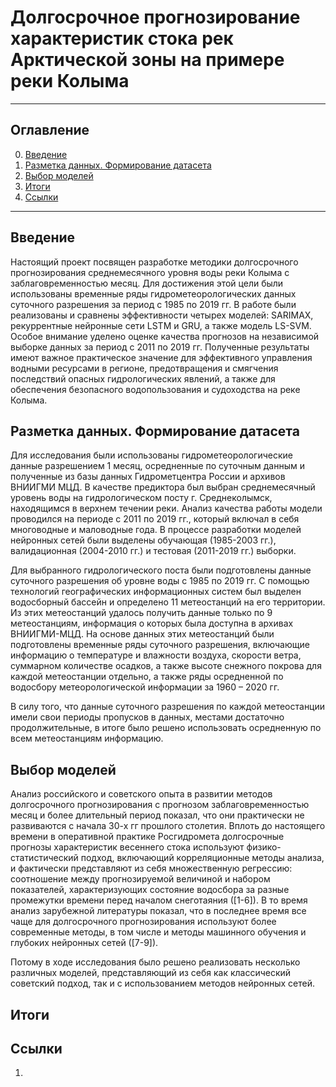 # Долгосрочное прогнозирование характеристик стока рек Арктической зоны на примере реки Колыма

____

## Оглавление

0. [Введение](#Введение)
1. [Разметка данных. Формирование датасета](#Разметкаданных.Формированиедатасета)
2. [Выбор моделей](#Выбор-моделей)
3. [Итоги](#Итоги)
4. [Ссылки](#Ссылки)

 ____

 
 ## Введение
Настоящий проект посвящен разработке методики долгосрочного прогнозирования среднемесячного уровня воды реки Колыма с заблаговременностью месяц. Для достижения этой цели были использованы временные ряды гидрометеорологических данных суточного разрешения за период с 1985 по 2019 гг. В работе были реализованы и сравнены эффективности четырех моделей: SARIMAX, рекуррентные нейронные сети LSTM и GRU, а также модель LS-SVM. Особое внимание уделено оценке качества прогнозов на независимой выборке данных за период с 2011 по 2019 гг. Полученные результаты имеют важное практическое значение для эффективного управления водными ресурсами в регионе, предотвращения и смягчения последствий опасных гидрологических явлений, а также для обеспечения безопасного водопользования и судоходства на реке Колыма.

 ## Разметка данных. Формирование датасета
 
Для исследования были использованы гидрометеорологические данные разрешением 1 месяц, осредненные по суточным данным и полученные из базы данных Гидрометцентра России и архивов ВНИИГМИ МЦД. В качестве предиктора был выбран среднемесячный уровень воды на гидрологическом посту г. Среднеколымск, находящимся в верхнем течении реки. Анализ качества работы модели проводился на периоде с 2011 по 2019 гг., который включал в себя многоводные и маловодные года. В процессе разработки моделей нейронных сетей были выделены обучающая (1985-2003 гг.), валидационная (2004-2010 гг.) и тестовая (2011-2019 гг.) выборки.

Для выбранного гидрологического поста были подготовлены данные суточного разрешения об уровне воды с 1985 по 2019 гг. С помощью технологий географических информационных систем был выделен водосборный бассейн и определено 11 метеостанций на его территории. Из этих метеостанций удалось получить данные только по 9 метеостанциям, информация о которых была доступна в архивах ВНИИГМИ-МЦД.  На основе данных этих метеостанций были подготовлены временные ряды суточного разрешения, включающие информацию о температуре и влажности воздуха, скорости ветра, суммарном количестве осадков, а также высоте снежного покрова для каждой метеостанции отдельно, а также ряды осредненной по водосбору метеорологической информации за 1960 – 2020 гг. 

В силу того, что данные суточного разрешения по каждой метеостанции имели свои периоды пропусков в данных, местами достаточно продолжительные, в итоге было решено использовать осредненную по всем метеостанциям информацию.

## Выбор моделей
Анализ российского и советского опыта в развитии методов долгосрочного прогнозирования с прогнозом заблаговременностью месяц и более длительный период показал, что они практически не развиваются с начала 30-х гг прошлого столетия. Вплоть до настоящего времени в оперативной практике Росгидромета долгосрочные прогнозы характеристик весеннего стока используют физико-статистический подход, включающий корреляционные методы анализа, и фактически представляют из себя множественную регрессию: соотношение между прогнозируемой величиной и набором показателей, характеризующих состояние водосбора за разные промежутки времени перед началом снеготаяния ([1-6]).
В то время анализ зарубежной литературы показал, что в последнее время все чаще для долгосрочного прогнозирования используют более современные методы, в том числе и методы машинного обучения и глубоких нейронных сетей ([7-9]). 

Потому в ходе исследования было решено реализовать несколько различных моделей, представляющий из себя как классический советский подход, так и с использованием методов нейронных сетей. 


## Итоги


## Ссылки

1.	
